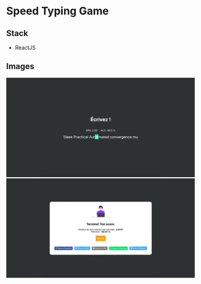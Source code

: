 # Speed Typing Game

## Stack

* ReactJS

## Images

![Playing](./images/typing.png)
![Ended](./images/end.png)
